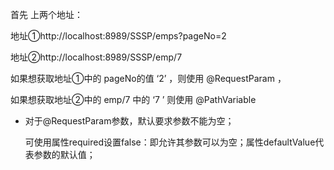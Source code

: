 首先 上两个地址：

地址①http://localhost:8989/SSSP/emps?pageNo=2

地址②http://localhost:8989/SSSP/emp/7

如果想获取地址①中的 pageNo的值 ‘2’ ，则使用  @RequestParam ，

如果想获取地址②中的 emp/7 中的 ‘7 ’   则使用 @PathVariable

* 对于@RequestParam参数，默认要求参数不能为空；

  可使用属性required设置false：即允许其参数可以为空；属性defaultValue代表参数的默认值；











